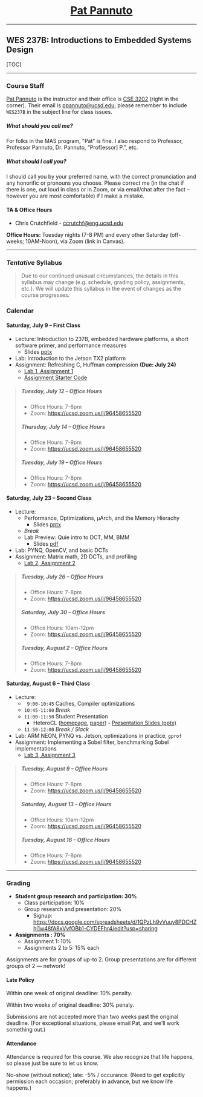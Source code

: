 <div align="center">
<h1><a href="/">Pat Pannuto</a></h1>
</div>

---

<h2>WES 237B: Introductions to Embedded Systems Design</h2>

<!--
## Overview

### Learning Goals

---
-->

[TOC]

---

### Course Staff

[Pat Pannuto](https://patpannuto.com) is the instructor and their office is [CSE 3202](https://cse.ucsd.edu/about/floormaps) (right in the corner).
Their email is [ppannuto@ucsd.edu](mailto:ppannuto@ucsd.edu?Subject=CSE141:);
please remember to include `WES237B` in the subject line for class issues.

##### What should you call me?
For folks in the MAS program, "Pat" is fine.
I also respond to Professor, Professor Pannuto, Dr. Pannuto, &ldquo;Prof[essor] P.&rdquo;, etc.

##### What should I call you?
I should call you by your preferred name, with the correct pronunciation and any honorific or pronouns you choose.
Please correct me (in the chat if there is one, out loud in class or in Zoom, or via email/chat after the fact – however you are most comfortable) if I make a mistake.


#### TA & Office Hours

 - Chris Crutchfield - ccrutchf@eng.ucsd.edu

**Office Hours:** Tuesday nights (7-8 PM) and every other Saturday (off-weeks; 10AM-Noon), via Zoom (link in Canvas).


---


### _Tentative_ Syllabus

> Due to our continued unusual circumstances, the details in this syllabus may
> change (e.g. schedule, grading policy, assignments, etc.). We will update
> this syllabus in the event of changes as the course progresses.


### Calendar

#### **Saturday, July 9** &ndash; First Class

 - Lecture: Introduction to 237B, embedded hardware platforms, a short software primer, and performance measures
     - Slides [pptx](wes237b-su22-01-Intro_HWandHuffman.pptx)
 - Lab: Introduction to the Jetson TX2 platform
 - Assignment: Refreshing C, Huffman compression **(Due: July 24)**
     - [Lab 1, Assignment 1](assignment1.html)
     - [Assignment Starter Code](wes237b-a1-huffman.zip)

> ##### **Tuesday, July 12** &ndash; Office Hours
>  - Office Hours: 7-8pm
>  - Zoom: https://ucsd.zoom.us/j/96458655520
> ##### **Thursday, July 14** &ndash; Office Hours
>  - Office Hours: 7-9pm
>  - Zoom: https://ucsd.zoom.us/j/96458655520
> ##### **Tuesday, July 19** &ndash; Office Hours
>  - Office Hours: 7-8pm
>  - Zoom: https://ucsd.zoom.us/j/96458655520

#### **Saturday, July 23** &ndash; Second Class

 - Lecture:
     - Performance, Optimizations, µArch, and the Memory Hierachy
         - Slides [pptx](wes237b-su22-02-Performance_Optimization_Jpg.pptx)
     - _Break_
     - Lab Preview: Quie intro to DCT, MM, BMM
         - Slides [pdf](wes237b-su22-02-LabPrimer.pdf)
 - Lab: PYNQ, OpenCV, and basic DCTs
 - Assignment: Matrix math, 2D DCTs, and profiling
     - [Lab 2, Assignment 2](assignment2/)

> ##### **Tuesday, July 26** &ndash; Office Hours
>  - Office Hours: 7-8pm
>  - Zoom: https://ucsd.zoom.us/j/96458655520
> ##### **Saturday, July 30** &ndash; Office Hours
>  - Office Hours: 10am-12pm
>  - Zoom: https://ucsd.zoom.us/j/96458655520
> ##### **Tuesday, August 2** &ndash; Office Hours
>  - Office Hours: 7-8pm
>  - Zoom: https://ucsd.zoom.us/j/96458655520

#### **Saturday, August 6** &ndash; Third Class

 - Lecture:
     - ` 9:00-10:45` Caches, Compiler optimizations
     - `10:45-11:00` _Break_
     - `11:00-11:50` Student Presentation
         - HeteroCL ([homepage][heterocl-home], [paper][heterocl-pdf]) - [Presentation Slides (pptx)][heterocl-pptx]
     - `11:50-12:00` _Break / Slack_
 - Lab: ARM NEON, PYNQ vs. Jetson, optimizations in practice, `gprof`
 - Assignment: Implementing a Sobel filter, benchmarking Sobel implementations
     - [Lab 3, Assignment 3](assignment3/)

> ##### **Tuesday, August 9** &ndash; Office Hours
>  - Office Hours: 7-8pm
>  - Zoom: https://ucsd.zoom.us/j/96458655520
> ##### **Saturday, August 13** &ndash; Office Hours
>  - Office Hours: 10am-12pm
>  - Zoom: https://ucsd.zoom.us/j/96458655520
> ##### **Tuesday, August 16** &ndash; Office Hours
>  - Office Hours: 7-8pm
>  - Zoom: https://ucsd.zoom.us/j/96458655520

<!--
 - **Saturday, August 20** &ndash; Fourth Class
    - Lecture:
    - Lab:
    - Assignment:

 - **Tuesday, August 23** &ndash; Office Hours
    - Office Hours: 7-8pm
    - Zoom: https://ucsd.zoom.us/j/96458655520
 - **Saturday, August 27** &ndash;
    - Office Hours: 10am-12pm
    - Zoom: https://ucsd.zoom.us/j/96458655520
 - **Tuesday, August 30** &ndash; Office Hours
    - Office Hours: 7-8pm
    - Zoom: https://ucsd.zoom.us/j/96458655520

 - **Saturday, September 3** &ndash; Fifth & Final Class
    - Lecture:
    - Lab:
    - Assignment:
-->


---


### Grading

 - **Student group research and participation: 30%**
    - Class participation: 10%
    - Group research and presentation: 20%
        - Signup: https://docs.google.com/spreadsheets/d/1QPzLh9vVuuy8PDCHZhj1w48fA8xVvfOBb1-CYDEFhr4/edit?usp=sharing
 - **Assignments : 70%**
    - Assignment 1: 10%
    - Assignments 2 to 5: 15% each

Assignments are for groups of up-to 2.
Group presentations are for different groups of 2 — network!

#### Late Policy

Within one week of original deadline: 10% penalty.

Within two weeks of original deadline: 30% penaly.

Submissions are not accepted more than two weeks past the original deadline.
(For exceptional situations, please email Pat, and we'll work something out.)

#### Attendance

Attendance is required for this course. We also recognize that life happens, so please
just be sure to let us know.

No-show (without notice); late: -5% / occurance. (Need to get explicitly permission
each occasion; preferably in advance, but we know life happens.)


[heterocl-home]: https://heterocl.csl.cornell.edu/
[heterocl-pdf]: https://www.csl.cornell.edu/~zhiruz/pdfs/heterocl-fpga2019.pdf
[heterocl-pptx]: wes237b-su22-StudentPresentation-HeteroCL.pptx
